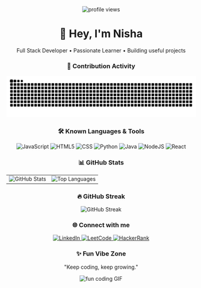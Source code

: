 <div align="center">

  <img src="https://komarev.com/ghpvc/?username=nisha1415&color=57b3ff" alt="profile views" />

  <h1>👋 Hey, I'm Nisha</h1>
  <p>Full Stack Developer • Passionate Learner • Building useful projects</p>
  <!-- Contribution snake animation (will exist after workflow run) -->
  <h3>🐍 Contribution Activity</h3>
  <p align="center">
    <img src="https://raw.githubusercontent.com/nisha1415/nisha1415/output/github-contribution-grid-snake.svg" alt="GitHub contribution snake" />
  </p>

  <!-- Known Languages & Tools -->
  <h3>🛠️ Known Languages & Tools</h3>
  <p>
    <img alt="JavaScript" src="https://img.shields.io/badge/JavaScript-F7DF1E?style=for-the-badge&logo=javascript&logoColor=black">
    <img alt="HTML5" src="https://img.shields.io/badge/HTML5-E34F26?style=for-the-badge&logo=html5&logoColor=white">
    <img alt="CSS" src="https://img.shields.io/badge/CSS-1572B6?style=for-the-badge&logo=css3&logoColor=white">
    <img alt="Python" src="https://img.shields.io/badge/Python-3776AB?style=for-the-badge&logo=python&logoColor=white">
    <img alt="Java" src="https://img.shields.io/badge/Java-007396?style=for-the-badge&logo=java&logoColor=white">
    <img alt="NodeJS" src="https://img.shields.io/badge/Node.js-339933?style=for-the-badge&logo=node.js&logoColor=white">
    <img alt="React" src="https://img.shields.io/badge/React-20232A?style=for-the-badge&logo=react&logoColor=61DAFB">
  </p>

  <!-- GitHub Stats -->
  <h3>📊 GitHub Stats</h3>
  <table>
    <tr>
      <td>
        <img src="https://github-readme-stats.vercel.app/api?username=nisha1415&show_icons=true&theme=radical" alt="GitHub Stats" />
      </td>
      <td>
        <img src="https://github-readme-stats.vercel.app/api/top-langs/?username=nisha1415&layout=compact&theme=radical" alt="Top Languages" />
      </td>
    </tr>
  </table>

  <!-- Streak -->
  <h3>🔥 GitHub Streak</h3>
  <p>
    <img src="https://github-readme-streak-stats.herokuapp.com/?user=nisha1415&theme=dark" alt="GitHub Streak" />
  </p>

  
  

  <!-- Social -->
  <h3>🌐 Connect with me</h3>
  <p>
    <a href="https://www.linkedin.com/in/nisha-poojary-7a3225291" target="_blank">
      <img src="https://img.shields.io/badge/LinkedIn-0077B5?style=for-the-badge&logo=linkedin&logoColor=white" alt="LinkedIn"/>
    </a>
    <a href="https://leetcode.com/Nisha_03" target="_blank">
      <img src="https://img.shields.io/badge/LeetCode-F79F1B?style=for-the-badge&logo=leetcode&logoColor=white" alt="LeetCode"/>
    </a>
    <a href="https://www.hackerrank.com/Nisha Poojary" target="_blank"> <img src="https://img.shields.io/badge/HackerRank-2EC866?style=for-the-badge&logo=hackerrank&logoColor=white" alt="HackerRank"/> </a>
  </p>

  <!-- Fun Vibe -->
  <h3>✨ Fun Vibe Zone</h3>
  <p>"Keep coding, keep growing."</p>
  <p>
    <img src="https://media.giphy.com/media/3o6gbbuLW76jkt8vIc/giphy.gif" alt="fun coding GIF" width="360"/>
  </p>

</div>
